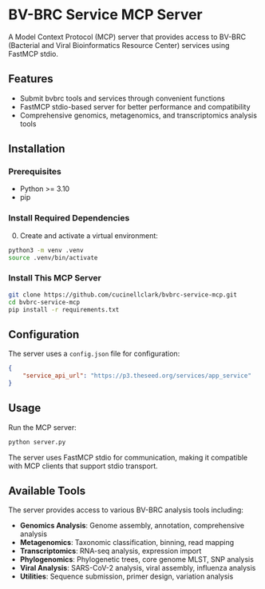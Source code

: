 # BV-BRC Service MCP Server

A Model Context Protocol (MCP) server that provides access to BV-BRC (Bacterial and Viral Bioinformatics Resource Center) services using FastMCP stdio.

## Features

- Submit bvbrc tools and services through convenient functions
- FastMCP stdio-based server for better performance and compatibility
- Comprehensive genomics, metagenomics, and transcriptomics analysis tools

## Installation

### Prerequisites

- Python >= 3.10
- pip

### Install Required Dependencies

0. Create and activate a virtual environment:
```bash
python3 -m venv .venv
source .venv/bin/activate
```

### Install This MCP Server

```bash
git clone https://github.com/cucinellclark/bvbrc-service-mcp.git
cd bvbrc-service-mcp
pip install -r requirements.txt
```

## Configuration

The server uses a `config.json` file for configuration:

```json
{
    "service_api_url": "https://p3.theseed.org/services/app_service"
}
```

## Usage

Run the MCP server:

```bash
python server.py
```

The server uses FastMCP stdio for communication, making it compatible with MCP clients that support stdio transport.

## Available Tools

The server provides access to various BV-BRC analysis tools including:

- **Genomics Analysis**: Genome assembly, annotation, comprehensive analysis
- **Metagenomics**: Taxonomic classification, binning, read mapping
- **Transcriptomics**: RNA-seq analysis, expression import
- **Phylogenomics**: Phylogenetic trees, core genome MLST, SNP analysis
- **Viral Analysis**: SARS-CoV-2 analysis, viral assembly, influenza analysis
- **Utilities**: Sequence submission, primer design, variation analysis
